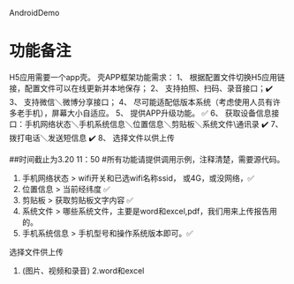 AndroidDemo

# 功能备注

H5应用需要一个app壳。 
壳APP框架功能需求： 
1、 根据配置文件切换H5应用链接，配置文件可以在线更新并本地保存； 
2、 支持拍照、扫码、录音接口；✔️ 
3、 支持微信＼微博分享接口； 
4、 尽可能适配低版本系统（考虑使用人员有许多老手机），屏幕大小自适应。 
5、 提供APP升级功能。 ✅
6、 获取设备信息接口：手机网络状态＼手机系统信息＼位置信息＼剪贴板＼系统文件\通讯录 ✔️ 
7、 拨打电话＼发送短信息  ✔️
8、 选择文件以供上传 

##时间截止为3.20 11：50
#所有功能请提供调用示例，注释清楚，需要源代码。

1. 手机网络状态 >  wifi开关和已选wifi名称ssid， 或4G，或没网络，✅
2. 位置信息    >  当前经纬度 ✅
3. 剪贴板      >  获取剪贴板文字内容 ✅
4. 系统文件    >  哪些系统文件，主要是word和excel,pdf，我们用来上传报告用的。
5. 手机系统信息 >  手机型号和操作系统版本即可。✅

选择文件供上传 
1. (图片、视频和录音)
2.word和excel